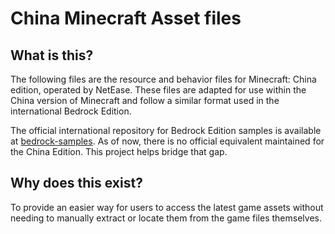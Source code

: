 # China Minecraft Asset files

## What is this?

The following files are the resource and behavior files for Minecraft: China edition, operated by NetEase. These files are adapted for use within the China version of Minecraft and follow a similar format used in the international Bedrock Edition.

The official international repository for Bedrock Edition samples is available at [bedrock-samples](https://github.com/Mojang/bedrock-samples/). As of now, there is no official equivalent maintained for the China Edition. This project helps bridge that gap.

## Why does this exist?

To provide an easier way for users to access the latest game assets without needing to manually extract or locate them from the game files themselves.
